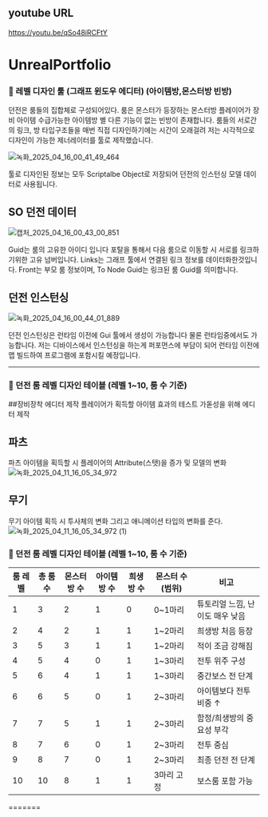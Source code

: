 ## youtube URL

https://youtu.be/qSo48iRCFtY


# UnrealPortfolio
### 🏰 레벨 디자인 툴 (그래프 윈도우 에디터) (아이템방,몬스터방 빈방)
던전은 룸들의 집합체로 구성되어있다.
룸은 몬스터가 등장하는 몬스터방
플레이어가 장비 아이템 수급가능한 아이템방
별 다른 기능이 없는 빈방이 존재합니다.
룸들의 서로간의 링크, 방 타입구조들을 매번 직접 디자인하기에는 시간이 오래걸려 저는 시각적으로 디자인이 가능한 제너레이터를 툴로 제작했습니다.

![녹화_2025_04_16_00_41_49_464](https://github.com/user-attachments/assets/ab9473f5-445c-416a-8e61-8159194995a7)

툴로 디자인된 정보는 모두 Scriptalbe Object로 저장되어 던전의 인스턴싱 모델 데이터로 사용됩니다.

## SO 던전 데이터
![캡처_2025_04_16_00_43_00_851](https://github.com/user-attachments/assets/eef9f955-ee04-4f15-9d2d-1dd6df7b2c6d)

Guid는 룸의 고유한 아이디 입니다 포탈을 통해서 다음 룸으로 이동할 시 서로를 링크하기위한 고유 넘버입니다.
Links는 그래프 툴에서 연결된 링크 정보를 데이터화한것입니다. Front는 부모 룸 정보이며, To Node Guid는 링크된 룸 Guid를 의미합니다.


## 던전 인스턴싱

![녹화_2025_04_16_00_44_01_889](https://github.com/user-attachments/assets/d045a257-2d39-4202-a952-9b7f6cd46ed3)

던전 인스턴싱은 런타임 이전에 Gui 툴에서 생성이 가능합니다 물론 런타임중에서도 가능합니다.
저는 디바이스에서 인스턴싱을 하는게 퍼포먼스에 부담이 되어 런타임 이전에 맵 빌드하여 프로그램에 포함시킬 예정입니다.



--------------------------------------------------------------------------------------------------------------------------




### 🏰 던전 룸 레벨 디자인 테이블 (레벨 1~10, 룸 수 기준)

##장비장착 에디터 제작
플레이어가 획득할 아이템 효과의 테스트 가돋성을 위해 에디터 제작

## 파츠
파츠 아이템을 획득할 시 플레이어의 Attribute(스탯)을 증가 및 모델의 변화
![녹화_2025_04_11_16_05_34_972](https://github.com/user-attachments/assets/1dafec27-0a62-436c-8b51-91c4499c534c)

## 무기
무기 아이템 획득 시 투사체의 변화 그리고 애니메이션 타입의 변화를 준다.
![녹화_2025_04_11_16_05_34_972 (1)](https://github.com/user-attachments/assets/505274ff-057c-444c-8d01-2bd3eb019211)



### 🏰 던전 룸 레벨 디자인 테이블 (레벨 1~10, 룸 수 기준)

| 룸 레벨 | 총 룸 수 | 몬스터방 수 | 아이템방 수 | 희생방 수 | 몬스터 수 (범위) | 비고 |
|--------|-----------|--------------|--------------|--------------|-------------------|------|
| 1      | 3         | 2            | 1            | 0            | 0~1마리          | 튜토리얼 느낌, 난이도 매우 낮음 |
| 2      | 4         | 2            | 1            | 1            | 1~2마리          | 희생방 처음 등장 |
| 3      | 5         | 3            | 1            | 1            | 1~2마리          | 적이 조금 강해짐 |
| 4      | 5         | 4            | 0            | 1            | 1~3마리          | 전투 위주 구성 |
| 5      | 6         | 4            | 1            | 1            | 1~3마리          | 중간보스 전 단계 |
| 6      | 6         | 5            | 0            | 1            | 2~3마리          | 아이템보다 전투 비중 ↑ |
| 7      | 7         | 5            | 1            | 1            | 2~3마리          | 함정/희생방의 중요성 부각 |
| 8      | 7         | 6            | 0            | 1            | 2~3마리          | 전투 중심 |
| 9      | 8         | 7            | 0            | 1            | 2~3마리          | 최종 던전 전 단계 |
| 10     | 10        | 8            | 1            | 1            | 3마리 고정       | 보스룸 포함 가능 |
=======

